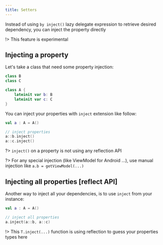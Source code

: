 ```yaml
---
title: Setters
---
```


Instead of using `by inject()` lazy delegate expression to retrieve desired dependency, you can inject the property directly

!> This feature is experimental

## Injecting a property

Let's take a class that need some property injection:

```kotlin
class B
class C

class A {
    lateinit var b: B
    lateinit var c: C
}
```

You can inject your properties with `inject` extension like follow:

```kotlin
val a : A = A()

// inject properties
a::b.inject()
a::c.inject()
```

?> `inject()` on a property is not using any reflection API

?> For any special injection (like ViewModel for Android ...), use manual injection like `a.b = getViewModel(...)`

## Injecting all properties [reflect API]

Another way to inject all your dependencies, is to use `inject` from your instance:

```kotlin
val a : A = A()

// inject all properties
a.inject(a::b, a::c)
```

!> This `T.inject(...)` function is using reflection to guess your properties types here